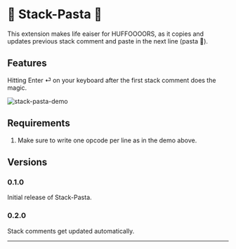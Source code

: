 # 🍝 Stack-Pasta 🍝

This extension makes life eaiser for HUFFOOOORS, as it copies and updates previous stack comment and paste in the next line (pasta 🍝). 

## Features

Hitting Enter ⏎ on your keyboard after the first stack comment does the magic.

![stack-pasta-demo](https://github.com/tanim0la/stack-pasta/assets/36541366/e18cfe6e-15c9-4192-9b8b-5f3ccdeb6109)



## Requirements

1. Make sure to write one opcode per line as in the demo above.



## Versions

### 0.1.0

Initial release of Stack-Pasta.

### 0.2.0

Stack comments get updated automatically.

---

